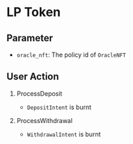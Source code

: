 # LP Token

## Parameter

- `oracle_nft`: The policy id of `OracleNFT`

## User Action

1. ProcessDeposit

   - `DepositIntent` is burnt

2. ProcessWithdrawal

   - `WithdrawalIntent` is burnt
